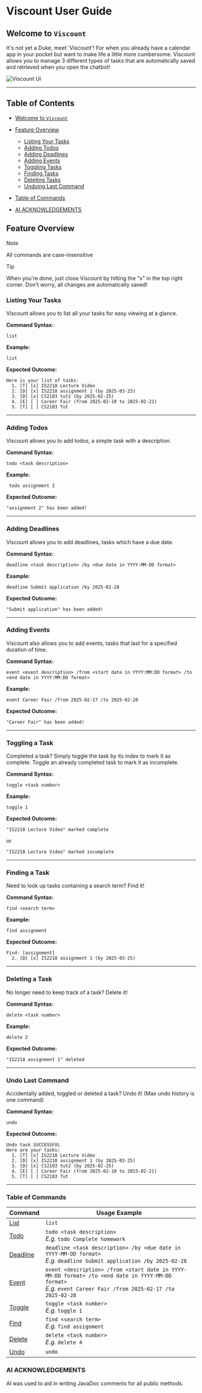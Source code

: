 # Viscount User Guide

## Welcome to `Viscount`

It's not yet a Duke, meet 'Viscount'! For when you already have a calendar app in your pocket but want to make life a little more cumbersome. Viscount allows you to manage 3 different types of tasks that are automatically saved and retrieved when you open the chatbot!

<img src="./Ui.png" alt="Viscount UI">

---

## Table of Contents

- [Welcome to `Viscount`](#welcome-to-viscount)
- [Feature Overview](#feature-overview)
  - [Listing Your Tasks](#listing-your-tasks)
  - [Adding Todos](#adding-todos)
  - [Adding Deadlines](#adding-deadlines)
  - [Adding Events](#adding-events)
  - [Toggling Tasks](#toggling-a-task)
  - [Finding Tasks](#finding-a-task)
  - [Deleting Tasks](#deleting-a-task)
  - [Undoing Last Command](#undo-last-command)
      
- [Table of Commands](#table-of-commands)
- [AI ACKNOWLEDGEMENTS](#ai-acknowledgements)

## Feature Overview
> [!NOTE]  
> All commands are case-insensitive

> [!TIP]
> When you're done, just close Viscount by hitting the "x" in the top right corner. Don't worry, all changes are automatically saved!

### Listing Your Tasks
Viscount allows you to list all your tasks for easy viewing at a glance.

**Command Syntax:**
```
list
```

**Example:**
```
list
```

**Expected Outcome:**
```
Here is your list of tasks: 
  1. [T] [x] IS2218 Lecture Video
  2. [D] [x] IS2218 assignment 1 (by 2025-03-25)
  3. [D] [x] CS2103 tut2 (by 2025-02-25)
  4. [E] [ ] Career Fair (from 2025-02-10 to 2025-02-21)
  5. [T] [ ] CS2103 Tut
```

---

### Adding Todos
Viscount allows you to add todos, a simple task with a description.

**Command Syntax:**
```
todo <task description>
```

**Example:**
```
 todo assignment 2
```

**Expected Outcome:**
```
"assignment 2" has been added!
```

---

### Adding Deadlines
Viscount allows you to add deadlines, tasks which have a due date.

**Command Syntax:**
```
deadline <task description> /by <due date in YYYY-MM-DD format>
```

**Example:**
```
deadline Submit application /by 2025-02-28
```

**Expected Outcome:**
```
"Submit application" has been added!
```

---

### Adding Events
Viscount also allows you to add events, tasks that last for a specified duration of time. 

**Command Syntax:**
```
event <event description> /from <start date in YYYY:MM:DD format> /to <end date in YYYY:MM:DD format>
```

**Example:**
```
event Career Fair /from 2025-02-17 /to 2025-02-28
```

**Expected Outcome:**
```
"Career Fair" has been added!
```

---

### Toggling a Task
Completed a task? Simply toggle the task by its index to mark it as complete. Toggle an already completed task to mark it as incomplete.

**Command Syntax:**
```
toggle <task number>
```

**Example:**
```
toggle 1
```

**Expected Outcome:**
```
"IS2218 Lecture Video" marked complete
```
or
```
"IS2218 Lecture Video" marked incomplete
```
---

### Finding a Task
Need to look up tasks containing a search term? Find it!

**Command Syntax:**
```
find <search term>
```

**Example:**
```
find assignment
```

**Expected Outcome:**
```
Find: [assignment]
  2. [D] [x] IS2218 assignment 1 (by 2025-03-25)
```

---

### Deleting a Task
No longer need to keep track of a task? Delete it!

**Command Syntax:**
```
delete <task number>
```

**Example:**
```
delete 2
```

**Expected Outcome:**
```
"IS2218 assignment 1" deleted
```

---
### Undo Last Command
Accidentally added, toggled or deleted a task? Undo it! (Max undo history is one command)

**Command Syntax:**
```
undo
```

**Expected Outcome:**
```
Undo task SUCCESSFUL
Here are your tasks:
  1. [T] [x] IS2218 Lecture Video
  2. [D] [x] IS2218 assignment 1 (by 2025-03-25)
  3. [D] [x] CS2103 tut2 (by 2025-02-25)
  4. [E] [ ] Career Fair (from 2025-02-10 to 2025-02-21)
  5. [T] [ ] CS2103 Tut
```

---

### Table of Commands

| Command  | Usage Example |  
|----------|--------------|  
| [List](#listing-your-tasks)     | `list` |  
| [Todo](#adding-todos)     | `todo <task description>`<br>_E.g._ `todo Complete homework` |  
| [Deadline](#adding-deadlines) | `deadline <task description> /by <due date in YYYY-MM-DD format>`<br>_E.g._ `deadline Submit application /by 2025-02-28` |  
| [Event](#adding-events)    | `event <description> /from <start date in YYYY-MM-DD format> /to <end date in YYYY-MM-DD format>`<br>_E.g._ `event Career Fair /from 2025-02-17 /to 2025-02-28` |  
| [Toggle](#toggling-a-task)   | `toggle <task number>`<br>_E.g._ `toggle 1` |  
| [Find](#finding-a-task)     | `find <search term>`<br>_E.g._ `find assignment` |  
| [Delete](#deleting-a-task)   | `delete <task number>`<br>_E.g._ `delete 4` |  
| [Undo](#undo-last-command)     | `undo` |

### AI ACKNOWLEDGEMENTS
AI was used to aid in writing JavaDoc comments for all public methods.
